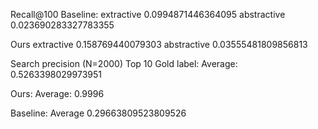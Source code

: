 Recall@100
Baseline:
extractive 0.0994871446364095
abstractive 0.023690283327783355

Ours
extractive 0.158769440079303
abstractive 0.03555481809856813


Search precision (N=2000) Top 10
Gold label:
Average:  0.5263398029973951

Ours:
Average: 0.9996

Baseline:
Average 0.29663809523809526